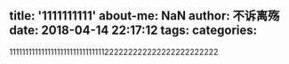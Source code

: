title: '1111111111'
about-me: NaN
author: 不诉离殇
date: 2018-04-14 22:17:12
tags:
categories:
---
111111111111111111111111111111222222222222222222222222